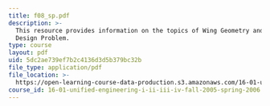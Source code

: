 ```yaml
---
title: f08_sp.pdf
description: >-
  This resource provides information on the topics of Wing Geometry and Wing
  Design Problem.
type: course
layout: pdf
uid: 5dc2ae739ef7b2c4136d3d5b379bc32b
file_type: application/pdf
file_location: >-
  https://open-learning-course-data-production.s3.amazonaws.com/16-01-unified-engineering-i-ii-iii-iv-fall-2005-spring-2006/5dc2ae739ef7b2c4136d3d5b379bc32b_f08_sp.pdf
course_id: 16-01-unified-engineering-i-ii-iii-iv-fall-2005-spring-2006
---
```

